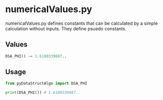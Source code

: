 # numericalValues.py

numericalValues.py defines constants that can be calculated by a simple calculation without inputs. They define psuedo constants.

## Values

```python
DSA_PHI() ~= 1.6180339887..
```

## Usage

```python
from pyDataStructAlgo import DSA_PHI

print(DSA_PHI()) # 1.6180339887..
```
